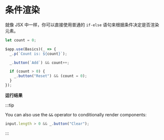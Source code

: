 <script setup>
import ConditionalRenderingVue from "snippets/conditional-rendering.vue";
</script>

# 条件渲染

就像 JSX 中一样，你可以直接使用普通的 `if-else` 语句来根据条件决定是否渲染元素。

```ts
let count = 0;

$app.use(Basics)(_ => {
  _.p(`Count is: ${count}`);

  _.button(`Add`) && count++;

  if (count > 0) {
    _.button("Reset") && (count = 0);
  }
});
```

**运行结果**

<ConditionalRenderingVue />

:::tip

You can also use the `&&` operator to conditionally render components:

```ts
input.length > 0 && _.button("Clear");
```

:::
